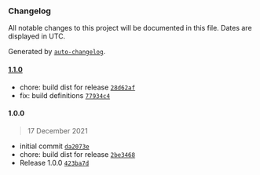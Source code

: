 ### Changelog

All notable changes to this project will be documented in this file. Dates are displayed in UTC.

Generated by [`auto-changelog`](https://github.com/CookPete/auto-changelog).

#### [1.1.0](https://github.com/simplyhexagonal/function-queue/compare/1.0.0...1.1.0)

- chore: build dist for release [`28d62af`](https://github.com/simplyhexagonal/function-queue/commit/28d62afef174f0f943612524f5cb0d976206fd55)
- fix: build definitions [`77934c4`](https://github.com/simplyhexagonal/function-queue/commit/77934c47b458071a1b1078add4b642fae1343cd8)

#### 1.0.0

> 17 December 2021

- initial commit [`da2073e`](https://github.com/simplyhexagonal/function-queue/commit/da2073e572c41076e1873a119c8d659c01afb7ed)
- chore: build dist for release [`2be3468`](https://github.com/simplyhexagonal/function-queue/commit/2be34685e91a947afbef83b40f1d3dc94507633c)
- Release 1.0.0 [`423ba7d`](https://github.com/simplyhexagonal/function-queue/commit/423ba7df59d4d76ea6c39da673083a803b8215d8)

